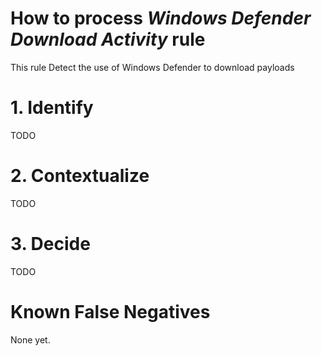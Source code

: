 # How to process *Windows Defender Download Activity* rule
This rule Detect the use of Windows Defender to download payloads

# 1. Identify
TODO

# 2. Contextualize
TODO

# 3. Decide
TODO

# Known False Negatives
None yet.
